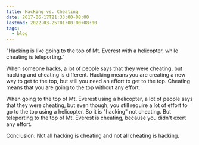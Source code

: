 ```yaml
---
title: Hacking vs. Cheating
date: 2017-06-17T21:33:00+08:00
lastmod: 2022-03-25T01:00:00+08:00
tags:
  - blog
---
```

"Hacking is like going to the top of Mt. Everest with a helicopter, while cheating is teleporting."

When someone hacks, a lot of people says that they were cheating, but hacking and cheating is different.
Hacking means you are creating a new way to get to the top, but still you need an effort to get to the top.
Cheating means that you are going to the top without any effort.

When going to the top of Mt. Everest using a helicopter, a lot of people says that they were cheating, but even though, you still require a lot of effort to go to the top using a helicopter. So it is "hacking" not cheating.
But teleporting to the top of Mt. Everest is cheating, because you didn't exert any effort.

Conclusion:
Not all hacking is cheating and
not all cheating is hacking.